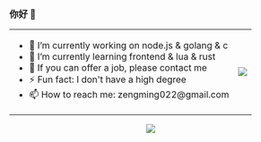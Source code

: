 <h3>你好 👋</h3>
<table>
	<tr>
		<td>
			<ul>
				<li>🔭 I’m currently working on node.js & golang & c </li>
				<li>🌱 I’m currently learning frontend & lua & rust </li>
				<li>👯 If you can offer a job, please contact me </li>
				<li>⚡ Fun fact: I don't have a high degree </li>
				<li>📫 How to reach me: zengming022@gmail.com </li>
			</ul>
		</td>
		<td>
			<img src="https://github-readme-stats.vercel.app/api?username=zengming00&show_icons=true" />
		</td>
	</tr>
</table>
<p align="center">
	<img src="https://profile-counter.glitch.me/zengming00/count.svg" />
</p>
